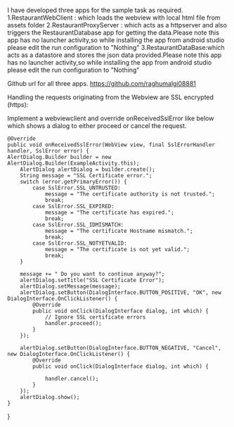 I have developed three apps for the sample task as required.
1.RestaurantWebClient : which loads the webview with local html file from assets folder
2.RestaurantProxyServer : which acts as a httpserver and also triggers the RestaurantDatabase app for getting the
data.Please note this app has no launcher activity,so while installing the app from android studio please edit the
run configuration to "Nothing"
3.RestaurantDataBase:which acts as a datastore and stores the json data provided.Please note this app
has no launcher activity,so while installing the app from android studio please edit the run configuration to "Nothing"


Github url for all three apps.
https://github.com/raghumalgi08881




Handling the requests originating from the Webview are SSL encrypted (https):

Implement a webviewclient and override onReceivedSslError like below which shows a dialog to either
proceed or cancel the request.



    @Override
    public void onReceivedSslError(WebView view, final SslErrorHandler handler, SslError error) {
	AlertDialog.Builder builder = new AlertDialog.Builder(ExampleActivity.this);
        AlertDialog alertDialog = builder.create();
        String message = "SSL Certificate error.";
        switch (error.getPrimaryError()) {
            case SslError.SSL_UNTRUSTED:
                message = "The certificate authority is not trusted.";
                break;
            case SslError.SSL_EXPIRED:
                message = "The certificate has expired.";
                break;
            case SslError.SSL_IDMISMATCH:
                message = "The certificate Hostname mismatch.";
                break;
            case SslError.SSL_NOTYETVALID:
                message = "The certificate is not yet valid.";
                break;
        }

        message += " Do you want to continue anyway?";
        alertDialog.setTitle("SSL Certificate Error");
        alertDialog.setMessage(message);
        alertDialog.setButton(DialogInterface.BUTTON_POSITIVE, "OK", new DialogInterface.OnClickListener() {
            @Override
            public void onClick(DialogInterface dialog, int which) {
                // Ignore SSL certificate errors
                handler.proceed();
            }
        });

        alertDialog.setButton(DialogInterface.BUTTON_NEGATIVE, "Cancel", new DialogInterface.OnClickListener() {
            @Override
            public void onClick(DialogInterface dialog, int which) {

                handler.cancel();
            }
        });
        alertDialog.show();
    }


}